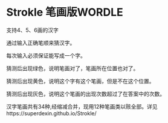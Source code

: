 # Strokle 笔画版WORDLE

支持4、5、6画的汉字

通过输入正确笔顺来猜汉字。

每次输入必须保证能写成一个字。

猜测后出现绿色，说明笔画对了，笔画所在位置也对了。

猜测后出现黄色，说明这个字有这个笔画，但是不在这个位置。

猜测后出现灰色，说明这个笔画的出现次数超过了在答案中的次数。

汉字笔画共有34种,经缩减合并，现用12种笔画类以赅全部。详见https://superdexin.github.io/Strokle/
